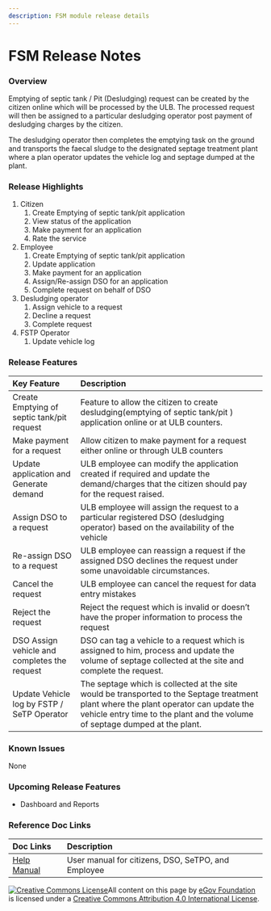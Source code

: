 ```yaml
---
description: FSM module release details
---
```


# FSM Release Notes

### Overview <a id="Overview"></a>

Emptying of septic tank / Pit \(Desludging\) request can be created by the citizen online which will be processed by the ULB. The processed request will then be assigned to a particular desludging operator post payment of desludging charges by the citizen.

The desludging operator then completes the emptying task on the ground and transports the faecal sludge to the designated septage treatment plant where a plan operator updates the vehicle log and septage dumped at the plant.

### Release Highlights <a id="Release-Highlights"></a>

1. Citizen
   1. Create Emptying of septic tank/pit application
   2. View status of the application
   3. Make payment for an application
   4. Rate the service
2. Employee
   1. Create Emptying of septic tank/pit application
   2. Update application
   3. Make payment for an application
   4. Assign/Re-assign DSO for an application
   5. Complete request on behalf of DSO
3. Desludging operator
   1. Assign vehicle to a request
   2. Decline a request
   3. Complete request
4. FSTP Operator
   1. Update vehicle log

### Release Features <a id="Release-Features"></a>

| **Key Feature** | **Description** |
| :--- | :--- |
| Create Emptying of septic tank/pit request | Feature to allow the citizen to create desludging\(emptying of septic tank/pit \) application online or at ULB counters. |
| Make payment for a request | Allow citizen to make payment for a request either online or through ULB counters |
| Update application and Generate demand | ULB employee can modify the application created if required and update the demand/charges that the citizen should pay for the request raised. |
| Assign DSO to a request | ULB employee will assign the request to a particular registered DSO \(desludging operator\) based on the availability of the vehicle |
| Re-assign DSO to a request | ULB employee can reassign a request if the assigned DSO declines the request under some unavoidable circumstances. |
| Cancel the request | ULB employee can cancel the request for data entry mistakes |
| Reject the request | Reject the request which is invalid or doesn’t have the proper information to process the request |
| DSO Assign vehicle and completes the request | DSO can tag a vehicle to a request which is assigned to him, process and update the volume of septage collected at the site and complete the request. |
| Update Vehicle log by FSTP / SeTP Operator | The septage which is collected at the site would be transported to the Septage treatment plant where the plant operator can update the vehicle entry time to the plant and the volume of septage dumped at the plant. |

### Known Issues <a id="Known-Issues"></a>

 None

### Upcoming Release Features <a id="Upcoming-Release-Features"></a>

* Dashboard and Reports

### Reference Doc Links <a id="Reference-Doc-Links"></a>

| **Doc Links** | **Description** |
| :--- | :--- |
|  [ Help Manual](../modules/faecal-sludge-management-fsm/fsm-user-manual/) | User manual for citizens, DSO, SeTPO, and Employee |

 [![Creative Commons License](https://i.creativecommons.org/l/by/4.0/80x15.png)](http://creativecommons.org/licenses/by/4.0/)All content on this page by [eGov Foundation ](https://egov.org.in/)is licensed under a [Creative Commons Attribution 4.0 International License](http://creativecommons.org/licenses/by/4.0/).


